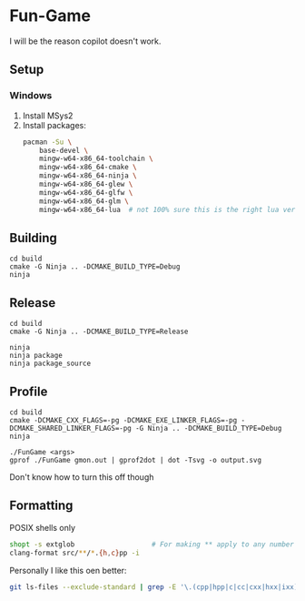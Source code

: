 # Fun-Game
I will be the reason copilot doesn't work.

## Setup

### Windows

1. Install MSys2
2. Install packages:
    ```sh
    pacman -Su \
        base-devel \
        mingw-w64-x86_64-toolchain \
        mingw-w64-x86_64-cmake \
        mingw-w64-x86_64-ninja \
        mingw-w64-x86_64-glew \
        mingw-w64-x86_64-glfw \
        mingw-w64-x86_64-glm \
        mingw-w64-x86_64-lua  # not 100% sure this is the right lua version
    ```

## Building

```
cd build
cmake -G Ninja .. -DCMAKE_BUILD_TYPE=Debug
ninja
```

## Release

```
cd build
cmake -G Ninja .. -DCMAKE_BUILD_TYPE=Release

ninja
ninja package
ninja package_source
```

## Profile
```
cd build
cmake -DCMAKE_CXX_FLAGS=-pg -DCMAKE_EXE_LINKER_FLAGS=-pg -DCMAKE_SHARED_LINKER_FLAGS=-pg -G Ninja .. -DCMAKE_BUILD_TYPE=Debug
ninja

./FunGame <args>
gprof ./FunGame gmon.out | gprof2dot | dot -Tsvg -o output.svg
```
Don't know how to turn this off though

## Formatting

POSIX shells only

```sh
shopt -s extglob                   # For making ** apply to any number of dirs
clang-format src/**/*.{h,c}pp -i
```

Personally I like this oen better:

```sh
git ls-files --exclude-standard | grep -E '\.(cpp|hpp|c|cc|cxx|hxx|ixx)$' | xargs clang-format -i
```
